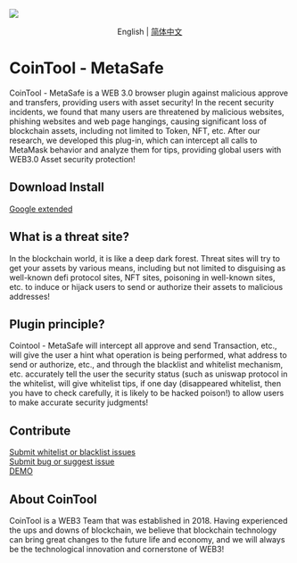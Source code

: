 ![](https://cdn.jsdelivr.net/gh/CoinTool-App/MetaSafe/doc/images/poster1.png)
<p align="center">
English | <a href="https://github.com/CoinTool-App/MetaSafe/blob/main/README_zh.md">简体中文</a>
</p>

# CoinTool - MetaSafe

CoinTool - MetaSafe is a WEB 3.0 browser plugin against malicious approve and transfers, providing users with asset security! In the recent security incidents, we found that many users are threatened by malicious websites, phishing websites and web page hangings, causing significant loss of blockchain assets, including not limited to Token, NFT, etc. After our research, we developed this plug-in, which can intercept all calls to MetaMask behavior and analyze them for tips, providing global users with WEB3.0 Asset security protection!

## Download Install 
[Google extended](https://cointool.app)

## What is a threat site?
In the blockchain world, it is like a deep dark forest. Threat sites will try to get your assets by various means, including but not limited to disguising as well-known defi protocol sites, NFT sites, poisoning in well-known sites, etc. to induce or hijack users to send or authorize their assets to malicious addresses!

## Plugin principle?
Cointool - MetaSafe will intercept all approve and send Transaction, etc., will give the user a hint what operation is being performed, what address to send or authorize, etc., and through the blacklist and whitelist mechanism, etc. accurately tell the user the security status (such as uniswap protocol in the whitelist, will give whitelist tips, if one day (disappeared whitelist, then you have to check carefully, it is likely to be hacked poison!) to allow users to make accurate security judgments!

## Contribute

[Submit whitelist or blacklist issues](https://github.com/CoinTool-App/MetaSafe/issues/new)  
[Submit bug or suggest issue](https://github.com/CoinTool-App/MetaSafe/issues/new)  
[DEMO](https://github.com/CoinTool-App/MetaSafe/issues/2)  

## About CoinTool

CoinTool is a WEB3 Team that was established in 2018. Having experienced the ups and downs of blockchain, we believe that blockchain technology can bring great changes to the future life and economy, and we will always be the technological innovation and cornerstone of WEB3!